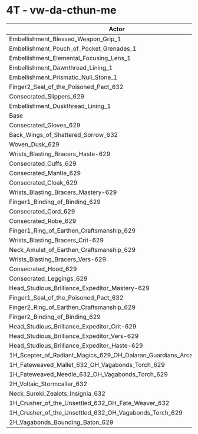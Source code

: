 # 4T - vw-da-cthun-me
| Actor | DPS | Increase |
|---|:---:|:---:|
|Embellishment_Blessed_Weapon_Grip_1|2426876|3.84%|
|Embellishment_Pouch_of_Pocket_Grenades_1|2348631|0.49%|
|Embellishment_Elemental_Focusing_Lens_1|2343722|0.28%|
|Embellishment_Dawnthread_Lining_1|2339128|0.08%|
|Embellishment_Prismatic_Null_Stone_1|2339008|0.08%|
|Finger2_Seal_of_the_Poisoned_Pact_632|2338657|0.06%|
|Consecrated_Slippers_629|2337770|0.02%|
|Embellishment_Duskthread_Lining_1|2337750|0.02%|
|Base|2337229|0.00%|
|Consecrated_Gloves_629|2335495|-0.07%|
|Back_Wings_of_Shattered_Sorrow_632|2335259|-0.08%|
|Woven_Dusk_629|2335062|-0.09%|
|Wrists_Blasting_Bracers_Haste-629|2333242|-0.17%|
|Consecrated_Cuffs_629|2333089|-0.18%|
|Consecrated_Mantle_629|2332760|-0.19%|
|Consecrated_Cloak_629|2332553|-0.20%|
|Wrists_Blasting_Bracers_Mastery-629|2332407|-0.21%|
|Finger1_Binding_of_Binding_629|2331742|-0.23%|
|Consecrated_Cord_629|2330922|-0.27%|
|Consecrated_Robe_629|2330695|-0.28%|
|Finger1_Ring_of_Earthen_Craftsmanship_629|2330571|-0.28%|
|Wrists_Blasting_Bracers_Crit-629|2330326|-0.30%|
|Neck_Amulet_of_Earthen_Craftsmanship_629|2330248|-0.30%|
|Wrists_Blasting_Bracers_Vers-629|2330092|-0.31%|
|Consecrated_Hood_629|2326758|-0.45%|
|Consecrated_Leggings_629|2326626|-0.45%|
|Head_Studious_Brilliance_Expeditor_Mastery-629|2325697|-0.49%|
|Finger1_Seal_of_the_Poisoned_Pact_632|2324685|-0.54%|
|Finger2_Ring_of_Earthen_Craftsmanship_629|2323405|-0.59%|
|Finger2_Binding_of_Binding_629|2323209|-0.60%|
|Head_Studious_Brilliance_Expeditor_Crit-629|2323025|-0.61%|
|Head_Studious_Brilliance_Expeditor_Vers-629|2321852|-0.66%|
|Head_Studious_Brilliance_Expeditor_Haste-629|2321317|-0.68%|
|1H_Scepter_of_Radiant_Magics_629_OH_Dalaran_Guardians_Arcanotool_632|2305868|-1.34%|
|1H_Fateweaved_Mallet_632_OH_Vagabonds_Torch_629|2293348|-1.88%|
|1H_Fateweaved_Needle_632_OH_Vagabonds_Torch_629|2293147|-1.89%|
|2H_Voltaic_Stormcaller_632|2283695|-2.29%|
|Neck_Sureki_Zealots_Insignia_632|2258777|-3.36%|
|1H_Crusher_of_the_Unsettled_632_OH_Fate_Weaver_632|1966413|-15.87%|
|1H_Crusher_of_the_Unsettled_632_OH_Vagabonds_Torch_629|1961977|-16.06%|
|2H_Vagabonds_Bounding_Baton_629|1899360|-18.73%|
